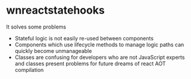 # wnreactstatehooks
It solves some problems
- Stateful logic is not easily re-used between components
- Components which use lifecycle methods to manage logic paths can quickly become unmanageable
- Classes are confusing for developers who are not JavaScript experts and classes present problems for future dreams of react
 AOT compilation
